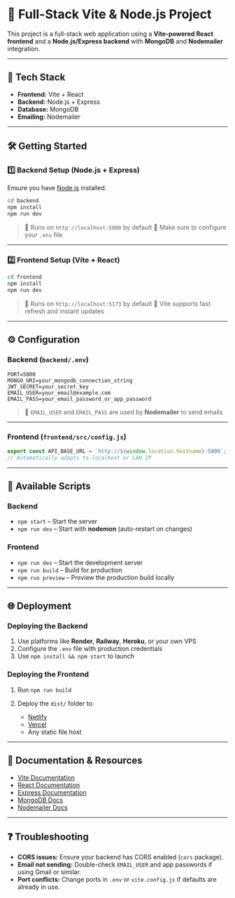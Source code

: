 # 🚀 Full-Stack Vite & Node.js Project

This project is a full-stack web application using a **Vite-powered React frontend** and a **Node.js/Express backend** with **MongoDB** and **Nodemailer** integration.

---

## 🧰 Tech Stack

- **Frontend:** Vite + React  
- **Backend:** Node.js + Express  
- **Database:** MongoDB  
- **Emailing:** Nodemailer  

---

## 🛠 Getting Started

### 1️⃣ Backend Setup (Node.js + Express)

Ensure you have [Node.js](https://nodejs.org/) installed.

```sh
cd backend
npm install
npm run dev
````

> 🔹 Runs on `http://localhost:5000` by default
> 🔹 Make sure to configure your `.env` file

---

### 2️⃣ Frontend Setup (Vite + React)

```sh
cd frontend
npm install
npm run dev
```

> 🔹 Runs on `http://localhost:5173` by default
> 🔹 Vite supports fast refresh and instant updates

---

## ⚙️ Configuration

### Backend (`backend/.env`)

```env
PORT=5000
MONGO_URI=your_mongodb_connection_string
JWT_SECRET=your_secret_key
EMAIL_USER=your_email@example.com
EMAIL_PASS=your_email_password_or_app_password
```

> 🔸 `EMAIL_USER` and `EMAIL_PASS` are used by **Nodemailer** to send emails

---

### Frontend (`frontend/src/config.js`)

```js
export const API_BASE_URL = `http://${window.location.hostname}:5000`;
// Automatically adapts to localhost or LAN IP
```

---

## 📜 Available Scripts

### Backend

* `npm start` – Start the server
* `npm run dev` – Start with **nodemon** (auto-restart on changes)

### Frontend

* `npm run dev` – Start the development server
* `npm run build` – Build for production
* `npm run preview` – Preview the production build locally

---

## 🌐 Deployment

### Deploying the Backend

1. Use platforms like **Render**, **Railway**, **Heroku**, or your own VPS
2. Configure the `.env` file with production credentials
3. Use `npm install && npm start` to launch

### Deploying the Frontend

1. Run `npm run build`
2. Deploy the `dist/` folder to:

   * [Netlify](https://www.netlify.com/)
   * [Vercel](https://vercel.com/)
   * Any static file host

---

## 📖 Documentation & Resources

* [Vite Documentation](https://vitejs.dev/)
* [React Documentation](https://reactjs.org/)
* [Express Documentation](https://expressjs.com/)
* [MongoDB Docs](https://www.mongodb.com/docs/)
* [Nodemailer Docs](https://nodemailer.com/about/)

---

## ❓ Troubleshooting

* **CORS issues:** Ensure your backend has CORS enabled (`cors` package).
* **Email not sending:** Double-check `EMAIL_USER` and app passwords if using Gmail or similar.
* **Port conflicts:** Change ports in `.env` or `vite.config.js` if defaults are already in use.

